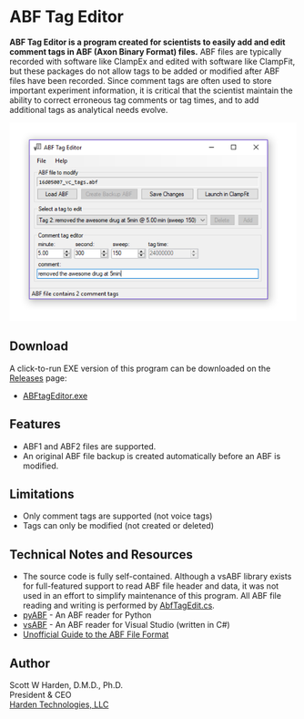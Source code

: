 # ABF Tag Editor

**ABF Tag Editor is a program created for scientists to easily add and edit comment tags in ABF (Axon Binary Format) files.** ABF files are typically recorded with software like ClampEx and edited with software like ClampFit, but these packages do not allow tags to be added or modified after ABF files have been recorded. Since comment tags are often used to store important experiment information, it is critical that the scientist maintain the ability to correct erroneous tag comments or tag times, and to add additional tags as analytical needs evolve.

![](doc/screenshot.png)

## Download
A click-to-run EXE version of this program can be downloaded on the [Releases](https://github.com/swharden/ABF-Tag-Editor/releases) page:
* [ABFtagEditor.exe](https://github.com/swharden/ABF-Tag-Editor/releases)

## Features
* ABF1 and ABF2 files are supported. 
* An original ABF file backup is created automatically before an ABF is modified.

## Limitations
* Only comment tags are supported (not voice tags)
* Tags can only be modified (not created or deleted)

## Technical Notes and Resources
* The source code is fully self-contained. Although a vsABF library exists for full-featured support to read ABF file header and data, it was not used in an effort to simplify maintenance of this program. All ABF file reading and writing is performed by [AbfTagEdit.cs](src/ABFtagEditor/ABFtagEditor/AbfTagEdit.cs).
* [pyABF](https://github.com/swharden/pyABF) - An ABF reader for Python
* [vsABF](https://github.com/swharden/vsABF) - An ABF reader for Visual Studio (written in C#)
* [Unofficial Guide to the ABF File Format](https://github.com/swharden/pyABF/tree/master/docs/advanced/abf-file-format)

## Author
Scott W Harden, D.M.D., Ph.D.\
President & CEO\
[Harden Technologies, LLC](https://tech.swharden.com)
